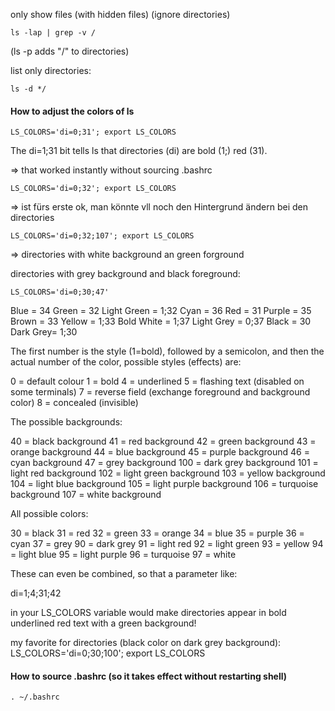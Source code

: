 only show files (with hidden files) (ignore directories)
```
ls -lap | grep -v /
```
(ls -p adds "/" to directories)

list only directories:
```
ls -d */
```

#### How to adjust the colors of ls

```
LS_COLORS='di=0;31'; export LS_COLORS
```
The di=1;31 bit tells ls that directories (di) are bold (1;) red (31).

=> that worked instantly without sourcing .bashrc
```
LS_COLORS='di=0;32'; export LS_COLORS
```
=> ist fürs erste ok, man könnte vll noch den Hintergrund ändern bei den directories
```
LS_COLORS='di=0;32;107'; export LS_COLORS
```
=> directories with white background an green forground

directories with grey background and black foreground:
```
LS_COLORS='di=0;30;47'
```

Blue = 34
Green = 32
Light Green = 1;32
Cyan = 36
Red = 31
Purple = 35
Brown = 33
Yellow = 1;33
Bold White = 1;37
Light Grey = 0;37
Black = 30
Dark Grey= 1;30

The first number is the style (1=bold), followed by a semicolon, and then the actual number of the color, possible styles (effects) are:

0   = default colour
1   = bold
4   = underlined
5   = flashing text (disabled on some terminals)
7   = reverse field (exchange foreground and background color)
8   = concealed (invisible)

The possible backgrounds:

40  = black background
41  = red background
42  = green background
43  = orange background
44  = blue background
45  = purple background
46  = cyan background
47  = grey background
100 = dark grey background
101 = light red background
102 = light green background
103 = yellow background
104 = light blue background
105 = light purple background
106 = turquoise background
107 = white background

All possible colors:

30  = black
31  = red
32  = green
33  = orange
34  = blue
35  = purple
36  = cyan
37  = grey
90  = dark grey
91  = light red
92  = light green
93  = yellow
94  = light blue
95  = light purple
96  = turquoise
97  = white

These can even be combined, so that a parameter like:

di=1;4;31;42

in your LS_COLORS variable would make directories appear in bold underlined red text with a green background!

my favorite for directories (black color on dark grey background):
LS_COLORS='di=0;30;100'; export LS_COLORS


#### How to source .bashrc (so it takes effect without restarting shell)

```
. ~/.bashrc
```
